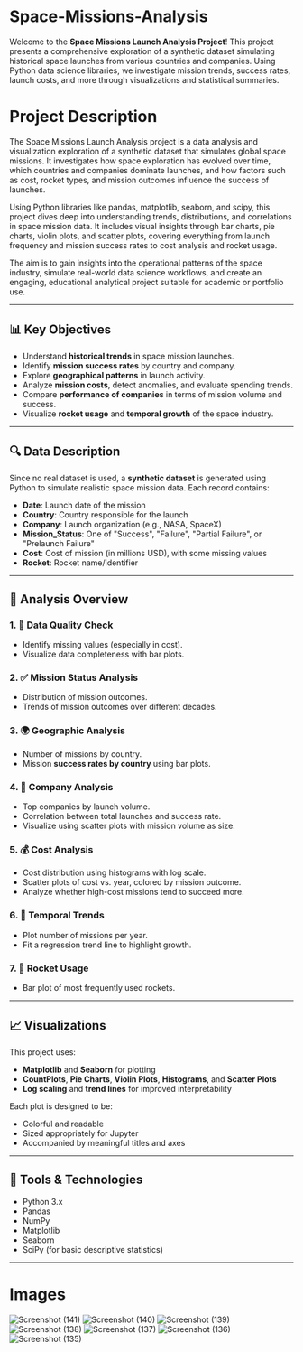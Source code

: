 # Space-Missions-Analysis
Welcome to the **Space Missions Launch Analysis Project**! This project presents a comprehensive exploration of a synthetic dataset simulating historical space launches from various countries and companies. Using Python data science libraries, we investigate mission trends, success rates, launch costs, and more through visualizations and statistical summaries.
# Project Description
The Space Missions Launch Analysis project is a data analysis and visualization exploration of a synthetic dataset that simulates global space missions. It investigates how space exploration has evolved over time, which countries and companies dominate launches, and how factors such as cost, rocket types, and mission outcomes influence the success of launches.

Using Python libraries like pandas, matplotlib, seaborn, and scipy, this project dives deep into understanding trends, distributions, and correlations in space mission data. It includes visual insights through bar charts, pie charts, violin plots, and scatter plots, covering everything from launch frequency and mission success rates to cost analysis and rocket usage.

The aim is to gain insights into the operational patterns of the space industry, simulate real-world data science workflows, and create an engaging, educational analytical project suitable for academic or portfolio use.


---

## 📊 Key Objectives

- Understand **historical trends** in space mission launches.
- Identify **mission success rates** by country and company.
- Explore **geographical patterns** in launch activity.
- Analyze **mission costs**, detect anomalies, and evaluate spending trends.
- Compare **performance of companies** in terms of mission volume and success.
- Visualize **rocket usage** and **temporal growth** of the space industry.

---

## 🔍 Data Description

Since no real dataset is used, a **synthetic dataset** is generated using Python to simulate realistic space mission data. Each record contains:

- **Date**: Launch date of the mission
- **Country**: Country responsible for the launch
- **Company**: Launch organization (e.g., NASA, SpaceX)
- **Mission_Status**: One of "Success", "Failure", "Partial Failure", or "Prelaunch Failure"
- **Cost**: Cost of mission (in millions USD), with some missing values
- **Rocket**: Rocket name/identifier

---

## 📌 Analysis Overview

### 1. 🧹 Data Quality Check
- Identify missing values (especially in cost).
- Visualize data completeness with bar plots.

### 2. ✅ Mission Status Analysis
- Distribution of mission outcomes.
- Trends of mission outcomes over different decades.

### 3. 🌍 Geographic Analysis
- Number of missions by country.
- Mission **success rates by country** using bar plots.

### 4. 🏢 Company Analysis
- Top companies by launch volume.
- Correlation between total launches and success rate.
- Visualize using scatter plots with mission volume as size.

### 5. 💰 Cost Analysis
- Cost distribution using histograms with log scale.
- Scatter plots of cost vs. year, colored by mission outcome.
- Analyze whether high-cost missions tend to succeed more.

### 6. 📆 Temporal Trends
- Plot number of missions per year.
- Fit a regression trend line to highlight growth.

### 7. 🚀 Rocket Usage
- Bar plot of most frequently used rockets.

---

## 📈 Visualizations

This project uses:
- **Matplotlib** and **Seaborn** for plotting
- **CountPlots**, **Pie Charts**, **Violin Plots**, **Histograms**, and **Scatter Plots**
- **Log scaling** and **trend lines** for improved interpretability

Each plot is designed to be:
- Colorful and readable
- Sized appropriately for Jupyter
- Accompanied by meaningful titles and axes

---

## 🔧 Tools & Technologies

- Python 3.x
- Pandas
- NumPy
- Matplotlib
- Seaborn
- SciPy (for basic descriptive statistics)

---
# Images


![Screenshot (141)](https://github.com/user-attachments/assets/ebde3704-45ba-4a71-afae-011bfedf8bb7)
![Screenshot (140)](https://github.com/user-attachments/assets/9682011f-e3c5-4b6f-a8cb-b8a1399ad70a)
![Screenshot (139)](https://github.com/user-attachments/assets/8a72ba7e-b50e-4365-b5ac-a1a7634186c0)
![Screenshot (138)](https://github.com/user-attachments/assets/154d3f2c-def1-4da7-a290-935067dd150a)
![Screenshot (137)](https://github.com/user-attachments/assets/15616fd9-5821-4e33-95d6-6f661e03e67a)
![Screenshot (136)](https://github.com/user-attachments/assets/dc7693a7-6851-40e8-a8cb-69d04925990b)
![Screenshot (135)](https://github.com/user-attachments/assets/d39dffdd-a0e6-45f8-8f50-95f82b8d3c56)
